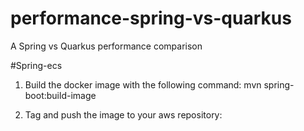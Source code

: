 # performance-spring-vs-quarkus
A Spring vs Quarkus performance comparison

#Spring-ecs

1. Build the docker image with the following command:
 mvn spring-boot:build-image 

2. Tag and push the image to your aws repository:
<check your push commands in AWS ECR>
